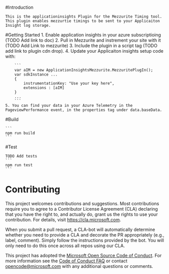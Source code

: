 #Introduction
    
    This is the applicationinsights Plugin for the Mezzurite Timing tool.  This plugin enables mezzurtie timings to be sent to your Applicaiton Insight log storage. 

#Getting Started
    1. Enable application insights in your azure subscriptioing (TODO Add link to doc)
    2. Pull in Mezzurite and instrement your site with it (TODO Add Link to mezzurite)
    3. Include the plugin in a script tag (TODO add link to plugin cdn drop).
    4. Update your Applicaiton insights setup code with:

        ```
        var aIM = new ApplicationInsightsMezzurite.MezzuritePlugIn();
        var sdkInstance ...
        {
            instrumentationKey: "Use your key here",
            extensions : [aIM]
        }
        ...
        ```
    5. You can find your data in your Azure Telemetry in the PageviewPerformance event, in the properties tag under data.baseData.

#Build

    ```
    npm run build
    ```

#Test

    TODO Add tests
    ```
    npm run test
    ```


# Contributing

This project welcomes contributions and suggestions.  Most contributions require you to agree to a
Contributor License Agreement (CLA) declaring that you have the right to, and actually do, grant us
the rights to use your contribution. For details, visit https://cla.microsoft.com.

When you submit a pull request, a CLA-bot will automatically determine whether you need to provide
a CLA and decorate the PR appropriately (e.g., label, comment). Simply follow the instructions
provided by the bot. You will only need to do this once across all repos using our CLA.

This project has adopted the [Microsoft Open Source Code of Conduct](https://opensource.microsoft.com/codeofconduct/).
For more information see the [Code of Conduct FAQ](https://opensource.microsoft.com/codeofconduct/faq/) or
contact [opencode@microsoft.com](mailto:opencode@microsoft.com) with any additional questions or comments.
